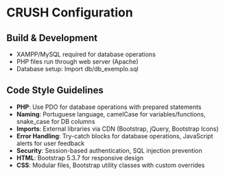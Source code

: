 # CRUSH Configuration

## Build & Development
- XAMPP/MySQL required for database operations
- PHP files run through web server (Apache)
- Database setup: Import db/db_exemplo.sql

## Code Style Guidelines
- **PHP**: Use PDO for database operations with prepared statements
- **Naming**: Portuguese language, camelCase for variables/functions, snake_case for DB columns
- **Imports**: External libraries via CDN (Bootstrap, jQuery, Bootstrap Icons)
- **Error Handling**: Try-catch blocks for database operations, JavaScript alerts for user feedback
- **Security**: Session-based authentication, SQL injection prevention
- **HTML**: Bootstrap 5.3.7 for responsive design
- **CSS**: Modular files, Bootstrap utility classes with custom overrides